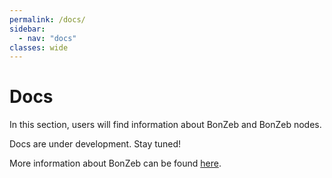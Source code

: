```yaml
---
permalink: /docs/
sidebar:
  - nav: "docs"
classes: wide
---
```


# Docs
In this section, users will find information about BonZeb and BonZeb nodes.

Docs are under development. Stay tuned!

More information about BonZeb can be found [here](https://github.com/ncguilbeault/BonZeb/).
